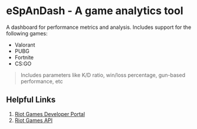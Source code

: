 # eSpAnDash - A game analytics tool
A dashboard for performance metrics and analysis. Includes support for the following games:
 - Valorant
 - PUBG
 - Fortnite
 - CS:GO
> Includes parameters like K/D ratio, win/loss percentage, gun-based performance, etc

## Helpful Links
1. [Riot Games Developer Portal](https://developer.riotgames.com/docs/portal)
2. [Riot Games API](https://developer.riotgames.com/apis)
